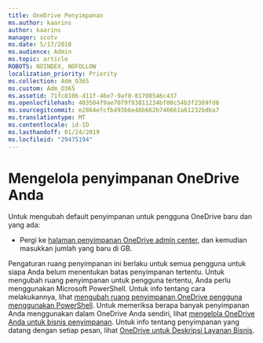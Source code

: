 ```yaml
---
title: OneDrive Penyimpanan
ms.author: kaarins
author: kaarins
manager: scotv
ms.date: 5/17/2018
ms.audience: Admin
ms.topic: article
ROBOTS: NOINDEX, NOFOLLOW
localization_priority: Priority
ms.collection: Adm_O365
ms.custom: Adm_O365
ms.assetid: 71fc8106-d11f-46e7-9af0-81708546c437
ms.openlocfilehash: 403504f9ae7079f93811234bf00c54b3f2369fd0
ms.sourcegitcommit: e2864efcfb493b6e46b662b746661a61232bdba7
ms.translationtype: MT
ms.contentlocale: id-ID
ms.lasthandoff: 01/24/2019
ms.locfileid: "29475194"
---
```

# <a name="manage-your-onedrive-storage"></a>Mengelola penyimpanan OneDrive Anda

Untuk mengubah default penyimpanan untuk pengguna OneDrive baru dan yang ada:
  
- Pergi ke [halaman penyimpanan OneDrive admin center](https://admin.onedrive.com/?v=StorageSettings), dan kemudian masukkan jumlah yang baru di GB.
    
Pengaturan ruang penyimpanan ini berlaku untuk semua pengguna untuk siapa Anda belum menentukan batas penyimpanan tertentu. Untuk mengubah ruang penyimpanan untuk pengguna tertentu, Anda perlu menggunakan Microsoft PowerShell. Untuk info tentang cara melakukannya, lihat [mengubah ruang penyimpanan OneDrive pengguna menggunakan PowerShell](https://go.microsoft.com/fwlink/?linkid=866402). Untuk memeriksa berapa banyak penyimpanan Anda menggunakan dalam OneDrive Anda sendiri, lihat [mengelola OneDrive Anda untuk bisnis penyimpanan](https://go.microsoft.com/fwlink/?linkid=866429). Untuk info tentang penyimpanan yang datang dengan setiap pesan, lihat [OneDrive untuk Deskripsi Layanan Bisnis](https://go.microsoft.com/fwlink/p/?LinkID=826071).
  


